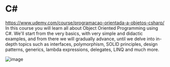 # C#
https://www.udemy.com/course/programacao-orientada-a-objetos-csharp/
In this course you will learn all about Object Oriented Programming using C#. We'll start from the very basics, with very simple and didactic examples, and from there we will gradually advance, until we delve into in-depth topics such as interfaces, polymorphism, SOLID principles, design patterns, generics, lambda expressions, delegates, LINQ and much more.

![image](https://user-images.githubusercontent.com/87822546/190214193-91d0fd7d-2b4d-45f9-b5ac-c40b84b42db4.png)

